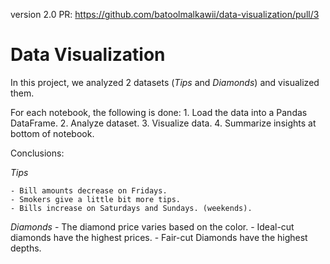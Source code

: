 version 2.0 PR: https://github.com/batoolmalkawii/data-visualization/pull/3

# Data Visualization

In this project, we analyzed 2 datasets (_Tips_ and _Diamonds_) and visualized them.

For each notebook, the following is done: 
    1. Load the data into a Pandas DataFrame.
    2. Analyze dataset.
    3. Visualize data.
    4. Summarize insights at bottom of notebook.

Conclusions:

*Tips*

    - Bill amounts decrease on Fridays.
    - Smokers give a little bit more tips.
    - Bills increase on Saturdays and Sundays. (weekends).

*Diamonds*
    - The diamond price varies based on the color.
    - Ideal-cut diamonds have the highest prices.
    - Fair-cut Diamonds have the highest depths.

